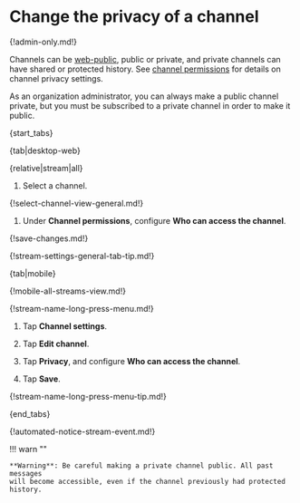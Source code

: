 # Change the privacy of a channel

{!admin-only.md!}

Channels can be [web-public](/help/public-access-option), public or private,
and private channels can have shared or protected history.
See [channel permissions](/help/channel-permissions) for
details on channel privacy settings.

As an organization administrator, you can always make a public channel
private, but you must be subscribed to a private channel in order to make it
public.

{start_tabs}

{tab|desktop-web}

{relative|stream|all}

1. Select a channel.

{!select-channel-view-general.md!}

1. Under **Channel permissions**, configure **Who can access the channel**.

{!save-changes.md!}

{!stream-settings-general-tab-tip.md!}

{tab|mobile}

{!mobile-all-streams-view.md!}

{!stream-name-long-press-menu.md!}

1. Tap **Channel settings**.

1. Tap **Edit channel**.

1. Tap **Privacy**, and configure **Who can access the channel**.

1. Tap **Save**.

{!stream-name-long-press-menu-tip.md!}

{end_tabs}

{!automated-notice-stream-event.md!}

!!! warn ""

    **Warning**: Be careful making a private channel public. All past messages
    will become accessible, even if the channel previously had protected history.
